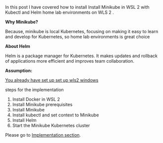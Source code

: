 
In this post I have covered how to install  Install Minikube in WSL 2 with Kubectl and Helm home lab environments on WLS 2 . 

__Why Minikube?__

Because, minikube is local Kubernetes, focusing on making it easy to learn and develop for Kubernetes, so home lab environments is great  choice 

__About Helm__

Helm is a package manager for Kubernetes. It makes updates and rollback of applications more efficient and improves team collaboration.


__Assumption:__

<ins>You already have set up set up wls2 windows</ins>

steps for the implementation

1. Install Docker in WSL 2
2. Install Minikube prerequisites
3. Install Minikube
4. Install kubectl and set context to Minikube
5. Install Helm
6. Start the Minikube Kubernetes cluster

Please go to  [Implementation section](https://pages.github.com/).
